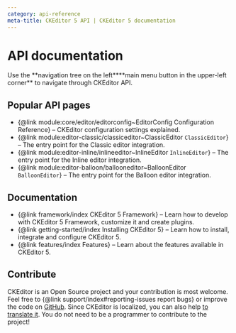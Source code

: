 ```yaml
---
category: api-reference
meta-title: CKEditor 5 API | CKEditor 5 documentation
---
```


# API documentation

<info-box>
	Use the <span class="navigation-hint_desktop">**navigation tree on the left**</span><span class="navigation-hint_mobile">**main menu button in the upper-left corner**</span> to navigate through CKEditor API.
</info-box>

## Popular API pages

* {@link module:core/editor/editorconfig~EditorConfig Configuration Reference} &ndash; CKEditor configuration settings explained.
* {@link module:editor-classic/classiceditor~ClassicEditor `ClassicEditor`} &ndash; The entry point for the Classic editor integration.
* {@link module:editor-inline/inlineeditor~InlineEditor `InlineEditor`} &ndash; The entry point for the Inline editor integration.
* {@link module:editor-balloon/ballooneditor~BalloonEditor `BalloonEditor`} &ndash; The entry point for the Balloon editor integration.

## Documentation

* {@link framework/index CKEditor&nbsp;5 Framework} &ndash; Learn how to develop with CKEditor&nbsp;5 Framework, customize it and create plugins.
* {@link getting-started/index Installing CKEditor&nbsp;5} &ndash; Learn how to install, integrate and configure CKEditor&nbsp;5.
* {@link features/index Features} &ndash; Learn about the features available in CKEditor&nbsp;5.

## Contribute

CKEditor is an Open Source project and your contribution is most welcome. Feel free to {@link support/index#reporting-issues report bugs} or improve the code on [GitHub](https://github.com/ckeditor/ckeditor5). Since CKEditor is localized, you can also help [to translate it](https://www.transifex.com/ckeditor/ckeditor5/). You do not need to be a programmer to contribute to the project!

